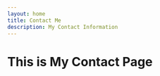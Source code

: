 ```yaml
---
layout: home
title: Contact Me
description: My Contact Information
---
```


<h1>This is My Contact Page</h1>
